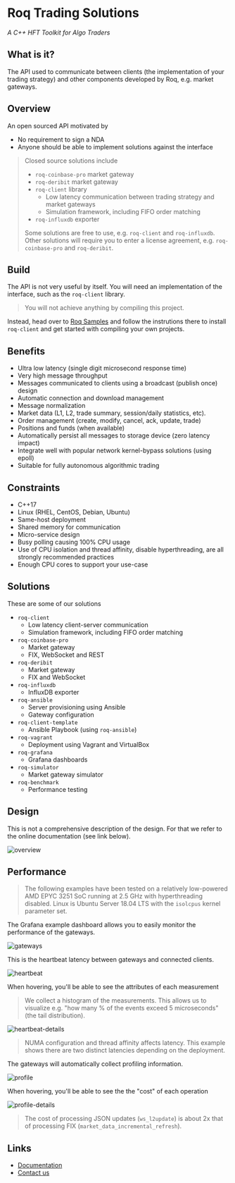 # Roq Trading Solutions

*A C++ HFT Toolkit for Algo Traders*


## What is it?

The API used to communicate between clients (the
implementation of your trading strategy) and other
components developed by Roq, e.g. market gateways.


## Overview

An open sourced API motivated by

* No requirement to sign a NDA
* Anyone should be able to implement solutions against the interface

> Closed source solutions include
> * `roq-coinbase-pro` market gateway
> * `roq-deribit` market gateway
> * `roq-client` library
>   * Low latency communication between trading strategy
>     and market gateways
>   * Simulation framework, including FIFO order matching
> * `roq-influxdb` exporter
>
> Some solutions are free to use, e.g. `roq-client` and `roq-influxdb`.
> Other solutions will require you to enter a license agreement, e.g.
> `roq-coinbase-pro` and `roq-deribit`.


## Build

The API is not very useful by itself.
You will need an implementation of the interface,
such as the `roq-client` library.

> You will not achieve anything by compiling this project.

Instead, head over to
[Roq Samples](https://github.com/roq-trading/roq-api)
and follow the instrutions there to install `roq-client`
and get started with compiling your own projects.


## Benefits

* Ultra low latency (single digit microsecond response time)
* Very high message throughput
* Messages communicated to clients using a broadcast (publish once) design
* Automatic connection and download management
* Message normalization
* Market data (L1, L2, trade summary, session/daily statistics, etc).
* Order management (create, modify, cancel, ack, update, trade)
* Positions and funds (when available)
* Automatically persist all messages to storage device (zero latency impact)
* Integrate well with popular network kernel-bypass solutions (using epoll)
* Suitable for fully autonomous algorithmic trading

## Constraints

* C++17
* Linux (RHEL, CentOS, Debian, Ubuntu)
* Same-host deployment
* Shared memory for communication
* Micro-service design
* Busy polling causing 100% CPU usage
* Use of CPU isolation and thread affinity, disable hyperthreading,
  are all strongly recommended practices
* Enough CPU cores to support your use-case


## Solutions

These are some of our solutions

* `roq-client`
  * Low latency client-server communication
  * Simulation framework, including FIFO order matching
* `roq-coinbase-pro`
  * Market gateway
  * FIX, WebSocket and REST
* `roq-deribit`
  * Market gateway
  * FIX and WebSocket
* `roq-influxdb`
  * InfluxDB exporter
* `roq-ansible`
  * Server provisioning using Ansible
  * Gateway configuration
* `roq-client-template`
  * Ansible Playbook (using `roq-ansible`)
* `roq-vagrant`
  * Deployment using Vagrant and VirtualBox
* `roq-grafana`
  * Grafana dashboards
* `roq-simulator`
  * Market gateway simulator
* `roq-benchmark`
  * Performance testing


## Design

This is not a comprehensive description of the design.
For that we refer to the online documentation (see
link below).

![overview](assets/overview.png)

## Performance

> The following examples have been tested on a relatively
> low-powered AMD EPYC 3251 SoC running at 2.5 GHz with
> hyperthreading disabled.
> Linux is Ubuntu Server 18.04 LTS with the `isolcpus`
> kernel parameter set.

The Grafana example dashboard allows you to easily
monitor the performance of the gateways.

![gateways](assets/gateways.png)

This is the heartbeat latency between gateways and
connected clients.

![heartbeat](assets/heartbeat.png)

When hovering, you'll be able to see the attributes
of each measurement

> We collect a histogram of the measurements.
> This allows us to visualize e.g. "how many % of the events
> exceed 5 microseconds" (the tail distribution).

![heartbeat-details](assets/heartbeat_details.png)

> NUMA configuration and thread affinity affects latency.
> This example shows there are two distinct latencies
> depending on the deployment.

The gateways will automatically collect profiling
information.

![profile](assets/profile.png)

When hovering, you'll be able to see the the "cost"
of each operation

![profile-details](assets/profile_details.png)

> The cost of processing JSON updates (`ws_l2update`)
> is about 2x that of processing FIX (`market_data_incremental_refresh`).


## Links

* [Documentation](https://roq-trading.com/docs)
* [Contact us](mailto:info@roq-trading.com)
